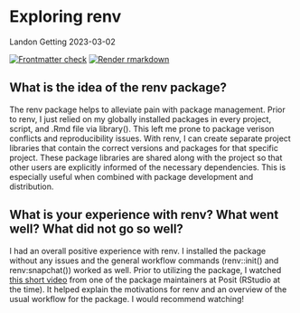 Exploring renv
================
Landon Getting
2023-03-02

<!-- README.md is generated from README.Rmd. Please edit that file -->
<!-- badges: start -->

[![Frontmatter
check](https://github.com/Stat585-at-ISU/blog-6-Landon-Getting/actions/workflows/check-yaml.yaml/badge.svg)](https://github.com/Stat585-at-ISU/blog-5/actions/workflows/check-yaml.yaml)
[![Render
rmarkdown](https://github.com/Stat585-at-ISU/blog-6-Landon-Getting/actions/workflows/render-rmarkdown.yaml/badge.svg)](https://github.com/Stat585-at-ISU/blog-5/actions/workflows/render-rmarkdown.yaml)

<!-- badges: end -->

## What is the idea of the renv package?

The renv package helps to alleviate pain with package management. Prior
to renv, I just relied on my globally installed packages in every
project, script, and .Rmd file via library(). This left me prone to
package verison conflicts and reproducibility issues. With renv, I can
create separate project libraries that contain the correct versions and
packages for that specific project. These package libraries are shared
along with the project so that other users are explicitly informed of
the necessary dependencies. This is especially useful when combined with
package development and distribution.

## What is your experience with renv? What went well? What did not go so well?

I had an overall positive experience with renv. I installed the package
without any issues and the general workflow commands (renv::init() and
renv:snapchat()) worked as well. Prior to utilizing the package, I
watched [this short
video](https://www.youtube.com/watch?v=GwVx_pf2uz4&ab_channel=PositPBC)
from one of the package maintainers at Posit (RStudio at the time). It
helped explain the motivations for renv and an overview of the usual
workflow for the package. I would recommend watching!
